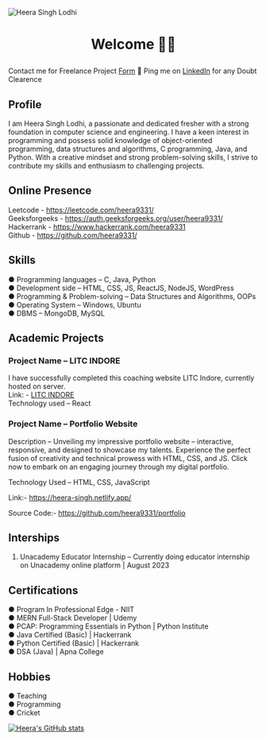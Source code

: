 </p><img src="https://komarev.com/ghpvc/?username=heera9331&label=Profile%20Visitors&color=0e75b6&style=flat" alt="Heera Singh Lodhi" />

# <p align="center"> Welcome 🙏🏻 


Contact me for Freelance Project [Form](#) 📌 Ping me on [LinkedIn](https://www.linkedin.com/in/heera9331/) for any Doubt Clearence

## Profile

I am Heera Singh Lodhi, a passionate and dedicated fresher with a strong foundation in
computer science and engineering. I have a keen interest in programming and possess solid
knowledge of object-oriented programming, data structures and algorithms, C programming,
Java, and Python. With a creative mindset and strong problem-solving skills, I strive to
contribute my skills and enthusiasm to challenging projects.



## Online Presence

Leetcode - https://leetcode.com/heera9331/ <br>
Geeksforgeeks - https://auth.geeksforgeeks.org/user/heera9331/ <br>
Hackerrank - https://www.hackerrank.com/heera9331<br>
Github - https://github.com/heera9331/<br>

## Skills

● Programming languages – C, Java, Python <br>
● Development side – HTML, CSS, JS, ReactJS, NodeJS, WordPress <br>
● Programming & Problem-solving – Data Structures and Algorithms, OOPs <br>
● Operating System – Windows, Ubuntu <br>
● DBMS – MongoDB, MySQL <br>


## Academic Projects

### Project Name – LITC INDORE
I have successfully completed this coaching website LITC Indore, currently hosted on server. <br>
Link: - [LITC INDORE](https://litc-indore.netlify.app/) <br>
Technology used – React <br>

### Project Name – Portfolio Website
Description – Unveiling my impressive portfolio website – interactive, responsive, and designed
to showcase my talents. Experience the perfect fusion of creativity and technical prowess with
HTML, CSS, and JS. Click now to embark on an engaging journey through my digital portfolio. 

Technology Used – HTML, CSS, JavaScript 

Link:- https://heera-singh.netlify.app/

Source Code:- https://github.com/heera9331/portfolio

## Interships
1. Unacademy Educator Internship – Currently doing educator internship on Unacademy
online platform | August 2023


## Certifications

● Program In Professional Edge - NIIT <br>
● MERN Full-Stack Developer | Udemy <br>
● PCAP: Programming Essentials in Python | Python Institute <br>
● Java Certified (Basic) | Hackerrank <br>
● Python Certified (Basic) | Hackerrank <br>
● DSA (Java) | Apna College <br>


## Hobbies

● Teaching <br>
● Programming <br>
● Cricket <br>




[![Heera's GitHub stats](https://github-readme-stats.vercel.app/api?username=heera9331)](https://github.com/heera9331/github-readme-stats&show_icons=true&theme=dracula)

<!--
**heera9331/heera9331** is a ✨ _special_ ✨ repository because its `README.md` (this file) appears on your GitHub profile.

Here are some ideas to get you started:

- 🔭 I’m currently working on ...
- 🌱 I’m currently learning ...
- 👯 I’m looking to collaborate on ...
- 🤔 I’m looking for help with ...
- 💬 Ask me about ...
- 📫 How to reach me: ...
- 😄 Pronouns: ...
- ⚡ Fun fact: ...
-->
